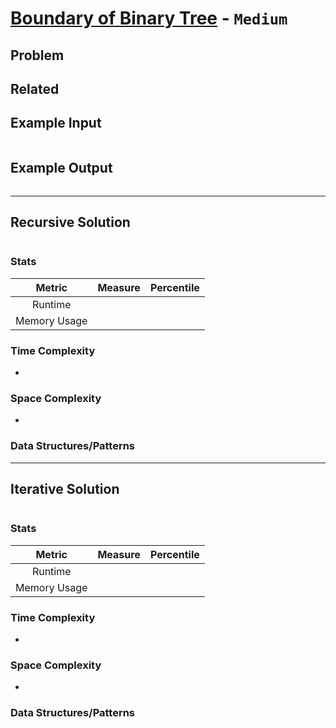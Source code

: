 # [Boundary of Binary Tree](https://leetcode.com/problems/boundary-of-binary-tree/) - `Medium`

## Problem

## Related

## Example Input

```
```

## Example Output

```
```

---

## Recursive Solution

```java
```

### Stats

| Metric | Measure | Percentile |
|:---:| :---: | :---: |
| Runtime |  |  |
| Memory Usage |  |  |

### Time Complexity

- 

### Space Complexity

- 

### Data Structures/Patterns

---

## Iterative Solution

```java
```

### Stats

| Metric | Measure | Percentile |
|:---:| :---: | :---: |
| Runtime |  |  |
| Memory Usage |  |  |

### Time Complexity

- 

### Space Complexity

- 

### Data Structures/Patterns
